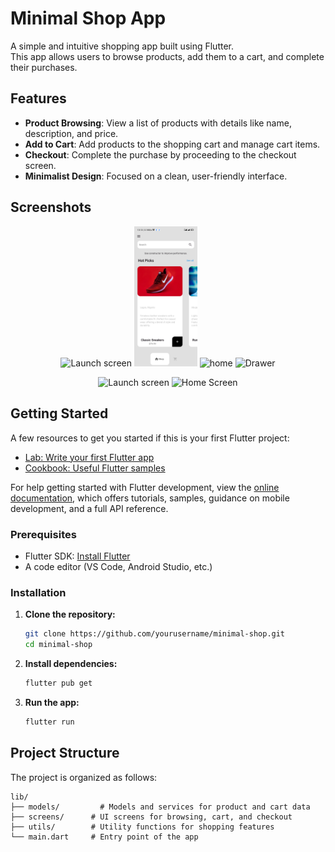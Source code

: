 # Minimal Shop App

A simple and intuitive shopping app built using Flutter.  
This app allows users to browse products, add them to a cart, and complete their purchases.

## Features

- **Product Browsing**: View a list of products with details like name, description, and price.
- **Add to Cart**: Add products to the shopping cart and manage cart items.
- **Checkout**: Complete the purchase by proceeding to the checkout screen.
- **Minimalist Design**: Focused on a clean, user-friendly interface.

## Screenshots

<p align="center">
  <img src="screenshots/launch_screen.jpg.jpg" alt="Launch screen" width="20%" />
  <img src="screenshots/home_screen.jpg" alt="Home Screen" width="20%" />
  <img src="screenshots/home_2.jpg.jpg" alt="home" width="20%" />
  <img src="screenshots/app_drawer.jpg.jpg.jpg" alt="Drawer" width="20%" />
</p>

<p align="center">
  <img src="screenshots/shop_cart.jpg.jpg.jpg" alt="Launch screen" width="20%" />
  <img src="screenshots/add_to_cart.jpg.jpg" alt="Home Screen" width="20%" />
 
</p>

## Getting Started

A few resources to get you started if this is your first Flutter project:

- [Lab: Write your first Flutter app](https://docs.flutter.dev/get-started/codelab)
- [Cookbook: Useful Flutter samples](https://docs.flutter.dev/cookbook)

For help getting started with Flutter development, view the
[online documentation](https://docs.flutter.dev/), which offers tutorials,
samples, guidance on mobile development, and a full API reference.

### Prerequisites

- Flutter SDK: [Install Flutter](https://flutter.dev/docs/get-started/install)
- A code editor (VS Code, Android Studio, etc.)

### Installation

1. **Clone the repository:**
    ```bash
    git clone https://github.com/yourusername/minimal-shop.git
    cd minimal-shop
    ```

2. **Install dependencies:**
    ```bash
    flutter pub get
    ```

3. **Run the app:**
    ```bash
    flutter run
    ```

## Project Structure

The project is organized as follows:

```plaintext
lib/
├── models/         # Models and services for product and cart data
├── screens/      # UI screens for browsing, cart, and checkout
├── utils/        # Utility functions for shopping features
└── main.dart     # Entry point of the app
